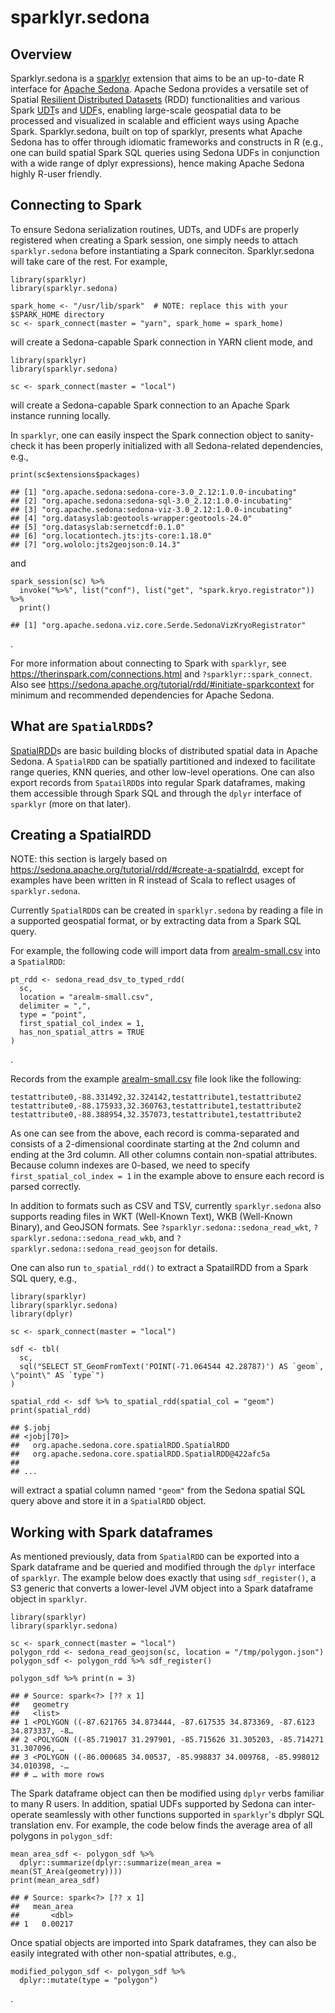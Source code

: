# sparklyr.sedona

## Overview

Sparklyr.sedona is a [sparklyr](https://github.com/sparklyr/sparklyr) extension that aims to be an up-to-date R interface for [Apache Sedona](https://sedona.apache.org).
Apache Sedona provides a versatile set of Spatial [Resilient Distributed Datasets](https://spark.apache.org/docs/latest/rdd-programming-guide.html) (RDD) functionalities
and various Spark [UDT](https://spark.apache.org/docs/latest/api/java/org/apache/spark/sql/types/SQLUserDefinedType.html)s and
[UDF](https://spark.apache.org/docs/latest/sql-ref-functions-udf-scalar.html)s, enabling large-scale geospatial data to be processed and visualized in scalable and
efficient ways using Apache Spark.
Sparklyr.sedona, built on top of sparklyr, presents what Apache Sedona has to offer through idiomatic frameworks and constructs in R
(e.g., one can build spatial Spark SQL queries using Sedona UDFs in conjunction with a wide range of dplyr expressions), hence making Apache Sedona highly R-user friendly.

## Connecting to Spark

To ensure Sedona serialization routines, UDTs, and UDFs are properly registered when creating a Spark session, one simply needs to attach `sparklyr.sedona` before
instantiating a Spark conneciton. Sparklyr.sedona will take care of the rest. For example,

```
library(sparklyr)
library(sparklyr.sedona)

spark_home <- "/usr/lib/spark"  # NOTE: replace this with your $SPARK_HOME directory
sc <- spark_connect(master = "yarn", spark_home = spark_home)
```

will create a Sedona-capable Spark connection in YARN client mode, and

```
library(sparklyr)
library(sparklyr.sedona)

sc <- spark_connect(master = "local")
```

will create a Sedona-capable Spark connection to an Apache Spark instance running locally.

In `sparklyr`, one can easily inspect the Spark connection object to sanity-check it has been properly initialized with all Sedona-related dependencies, e.g.,

```
print(sc$extensions$packages)
```

```
## [1] "org.apache.sedona:sedona-core-3.0_2.12:1.0.0-incubating"
## [2] "org.apache.sedona:sedona-sql-3.0_2.12:1.0.0-incubating"
## [3] "org.apache.sedona:sedona-viz-3.0_2.12:1.0.0-incubating"
## [4] "org.datasyslab:geotools-wrapper:geotools-24.0"
## [5] "org.datasyslab:sernetcdf:0.1.0"
## [6] "org.locationtech.jts:jts-core:1.18.0"
## [7] "org.wololo:jts2geojson:0.14.3"
```

and

```
spark_session(sc) %>%
  invoke("%>%", list("conf"), list("get", "spark.kryo.registrator")) %>%
  print()
```

```
## [1] "org.apache.sedona.viz.core.Serde.SedonaVizKryoRegistrator"
```
.

For more information about connecting to Spark with `sparklyr`, see https://therinspark.com/connections.html and `?sparklyr::spark_connect`.
Also see https://sedona.apache.org/tutorial/rdd/#initiate-sparkcontext for minimum and recommended dependencies for Apache Sedona.

## What are `SpatialRDD`s?

[SpatialRDD](https://sedona.apache.org/api/javadoc/core/org/apache/sedona/core/spatialRDD/SpatialRDD.html)s are basic building blocks of
distributed spatial data in Apache Sedona. A `SpatialRDD` can be spatially partitioned and indexed to facilitate range queries, KNN queries,
and other low-level operations. One can also export records from `SpatailRDD`s into regular Spark dataframes, making them accessible through
Spark SQL and through the `dplyr` interface of `sparklyr` (more on that later).

## Creating a SpatialRDD

NOTE: this section is largely based on https://sedona.apache.org/tutorial/rdd/#create-a-spatialrdd, except for examples have been
written in R instead of Scala to reflect usages of `sparklyr.sedona`.

Currently `SpatialRDD`s can be created in `sparklyr.sedona` by reading a file in a supported geospatial format, or by extracting data from a
Spark SQL query.

For example, the following code will import data from [arealm-small.csv](https://github.com/apache/incubator-sedona/blob/master/binder/data/arealm-small.csv) into a `SpatialRDD`:

```
pt_rdd <- sedona_read_dsv_to_typed_rdd(
  sc,
  location = "arealm-small.csv",
  delimiter = ",",
  type = "point",
  first_spatial_col_index = 1,
  has_non_spatial_attrs = TRUE
)

```
.

Records from the example [arealm-small.csv](https://github.com/apache/incubator-sedona/blob/master/binder/data/arealm-small.csv) file look like the following:

```
testattribute0,-88.331492,32.324142,testattribute1,testattribute2
testattribute0,-88.175933,32.360763,testattribute1,testattribute2
testattribute0,-88.388954,32.357073,testattribute1,testattribute2
```

As one can see from the above, each record is comma-separated and consists of a 2-dimensional coordinate starting at the 2nd column and ending at the 3rd column.
All other columns contain non-spatial attributes. Because column indexes are 0-based, we need to specify `first_spatial_col_index = 1` in the example above to
ensure each record is parsed correctly.

In addition to formats such as CSV and TSV, currently `sparklyr.sedona` also supports reading files in WKT (Well-Known Text), WKB (Well-Known Binary), and GeoJSON formats.
See `?sparklyr.sedona::sedona_read_wkt`, `?sparklyr.sedona::sedona_read_wkb`, and `?sparklyr.sedona::sedona_read_geojson` for details.

One can also run `to_spatial_rdd()` to extract a SpatailRDD from a Spark SQL query, e.g.,

```
library(sparklyr)
library(sparklyr.sedona)
library(dplyr)

sc <- spark_connect(master = "local")

sdf <- tbl(
  sc,
  sql("SELECT ST_GeomFromText('POINT(-71.064544 42.28787)') AS `geom`, \"point\" AS `type`")
)

spatial_rdd <- sdf %>% to_spatial_rdd(spatial_col = "geom")
print(spatial_rdd)
```

```
## $.jobj
## <jobj[70]>
##   org.apache.sedona.core.spatialRDD.SpatialRDD
##   org.apache.sedona.core.spatialRDD.SpatialRDD@422afc5a
##
## ...
```

will extract a spatial column named `"geom"` from the Sedona spatial SQL query above and store it in a `SpatialRDD` object.

## Working with Spark dataframes

As mentioned previously, data from `SpatialRDD` can be exported into a Spark dataframe and be queried and modified through
the `dplyr` interface of `sparklyr`. The example below does exactly that using `sdf_register()`, a S3 generic that converts
a lower-level JVM object into a Spark dataframe object in `sparklyr`.

```
library(sparklyr)
library(sparklyr.sedona)

sc <- spark_connect(master = "local")
polygon_rdd <- sedona_read_geojson(sc, location = "/tmp/polygon.json")
polygon_sdf <- polygon_rdd %>% sdf_register()

polygon_sdf %>% print(n = 3)
```

```
## # Source: spark<?> [?? x 1]
##   geometry
##   <list>
## 1 <POLYGON ((-87.621765 34.873444, -87.617535 34.873369, -87.6123 34.873337, -8…
## 2 <POLYGON ((-85.719017 31.297901, -85.715626 31.305203, -85.714271 31.307096, …
## 3 <POLYGON ((-86.000685 34.00537, -85.998837 34.009768, -85.998012 34.010398, -…
## # … with more rows
```

The Spark dataframe object can then be modified using `dplyr` verbs familiar to many R users. In addition, spatial UDFs
supported by Sedona can inter-operate seamlessly with other functions supported in `sparklyr`'s dbplyr SQL translation
env. For example, the code below finds the average area of all polygons in `polygon_sdf`:

```
mean_area_sdf <- polygon_sdf %>%
  dplyr::summarize(dplyr::summarize(mean_area = mean(ST_Area(geometry))))
print(mean_area_sdf)
```

```
## # Source: spark<?> [?? x 1]
##   mean_area
##       <dbl>
## 1   0.00217
```

Once spatial objects are imported into Spark dataframes, they can also be easily integrated with other non-spatial attributes,
e.g.,

```
modified_polygon_sdf <- polygon_sdf %>%
  dplyr::mutate(type = "polygon")
```
.
